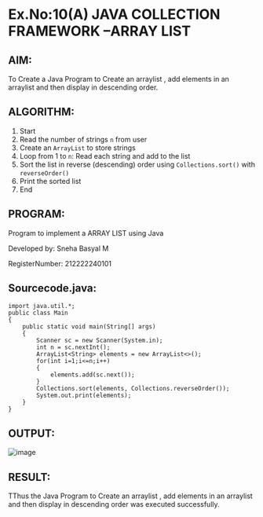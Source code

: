 # Ex.No:10(A)         JAVA COLLECTION FRAMEWORK –ARRAY LIST
## AIM:
 To Create a Java Program to Create an arraylist , add elements in an arraylist and then display in descending order.

## ALGORITHM:

1. Start
2. Read the number of strings `n` from user
3. Create an `ArrayList` to store strings
4. Loop from 1 to `n`:
    Read each string and add to the list
5. Sort the list in reverse (descending) order using `Collections.sort()` with `reverseOrder()`
6. Print the sorted list
7. End

## PROGRAM:

Program to implement a ARRAY LIST using Java

Developed by: Sneha Basyal M

RegisterNumber: 212222240101


## Sourcecode.java:
```
import java.util.*;
public class Main
{
    public static void main(String[] args)
    {
        Scanner sc = new Scanner(System.in);
        int n = sc.nextInt();
        ArrayList<String> elements = new ArrayList<>();
        for(int i=1;i<=n;i++)
        {
            elements.add(sc.next());
        }
        Collections.sort(elements, Collections.reverseOrder());
        System.out.print(elements);
    }
}
```


## OUTPUT:
![image](https://github.com/user-attachments/assets/5ea7d166-321f-4137-a5bf-83bcc510f64f)



## RESULT:
TThus the Java Program to Create an arraylist , add elements in an arraylist and then display in descending order was executed successfully.

